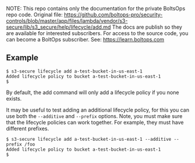 <!-- note marker start -->
NOTE: This repo contains only the documentation for the private BoltsOps repo code.
Original file: https://github.com/boltops-pro/security-controls/blob/master/app/files/lambda/vendor/s3-secure/lib/s3_secure/help/lifecycle/add.md
The docs are publish so they are available for interested subscribers.
For access to the source code, you can become a BoltOps subscriber.
See: https://learn.boltops.com

<!-- note marker end -->

## Example

    $ s3-secure lifecycle add a-test-bucket-in-us-east-1
    Added lifecycle policy to bucket a-test-bucket-in-us-east-1
    $

By default, the add command will only add a lifecycle policy if you none exists.

It may be useful to test adding an additional lifecycle policy, for this you can use both the `--additive` and `--prefix` options. Note, you must make sure that the lifecycle policies can work together. For example, they must have different prefixes.

    $ s3-secure lifecycle add a-test-bucket-in-us-east-1 --additive --prefix /foo
    Added lifecycle policy to bucket a-test-bucket-in-us-east-1
    $